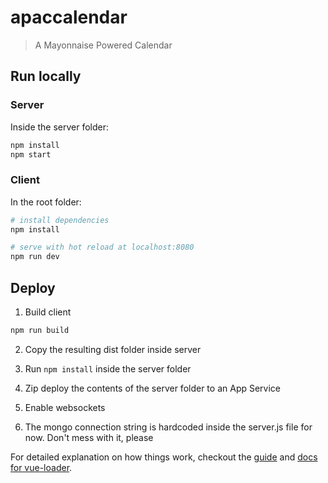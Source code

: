 # apaccalendar

> A Mayonnaise Powered Calendar

## Run locally

### Server

Inside the server folder:
``` bash
npm install
npm start
```

### Client

In the root folder:
``` bash
# install dependencies
npm install

# serve with hot reload at localhost:8080
npm run dev
```

## Deploy

1. Build client

``` bash
npm run build
```

2. Copy the resulting dist folder inside server

3. Run ```npm install``` inside the server folder

4. Zip deploy the contents of the server folder to an App Service

5. Enable websockets

6. The mongo connection string is hardcoded inside the server.js file for now. Don't mess with it, please

For detailed explanation on how things work, checkout the [guide](http://vuejs-templates.github.io/webpack/) and [docs for vue-loader](http://vuejs.github.io/vue-loader).
